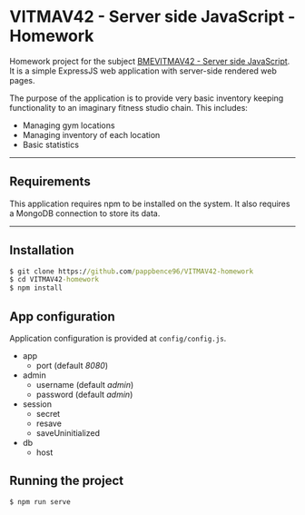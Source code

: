 # VITMAV42 - Server side JavaScript - Homework

Homework project for the subject [BMEVITMAV42 - Server side JavaScript](http://malna.tmit.bme.hu/vitmav42/). It is a simple ExpressJS web application with server-side rendered web pages.

The purpose of the application is to provide very basic inventory keeping functionality to an imaginary fitness studio chain. This includes:

- Managing gym locations
- Managing inventory of each location
- Basic statistics

---

## Requirements

This application requires npm to be installed on the system. It also requires a MongoDB connection to store its data.

---

## Installation

```cmd
$ git clone https://github.com/pappbence96/VITMAV42-homework
$ cd VITMAV42-homework
$ npm install
```

## App configuration

Application configuration is provided at `config/config.js`.

- app
  - port (default _8080_)
- admin
  - username (default _admin_)
  - password (default _admin_)
- session
  - secret
  - resave
  - saveUninitialized
- db
  - host

## Running the project

```cmd
$ npm run serve
```
